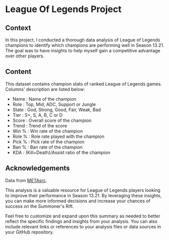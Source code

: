 # League Of Legends Project

## Context
In this project, I conducted a thorough data analysis of League of Legends champions to identify which champions are performing well in Season 13.21. The goal was to have insights to help myself gain a competitive advantage over other players.

## Content
This dataset contains champion stats of ranked League of Legends games.
Columns' description are listed below:
* Name : Name of the champion
* Role : Top, Mid, ADC, Support or Jungle
* State : God, Strong, Good, Fair, Weak, Bad
* Tier : S+, S, A, B, C or D
* Score : Overall score of the champion
* Trend : Trend of the score
* Win % : Win rate of the champion
* Role % : Role rate played with the champion
* Pick % : Pick rate of the champion
* Ban % : Ban rate of the champion
* KDA : (Kill+Death)/Assist ratio of the champion

## Acknowledgements
Data from [METAsrc](https://www.metasrc.com/lol/stats).


This analysis is a valuable resource for League of Legends players looking to improve their performance in Season 13.21. By leveraging these insights, you can make more informed decisions and increase your chances of success on the Summoner's Rift.

Feel free to customize and expand upon this summary as needed to better reflect the specific findings and insights from your analysis. You can also include relevant links or references to your analysis files or data sources in your GitHub repository.
